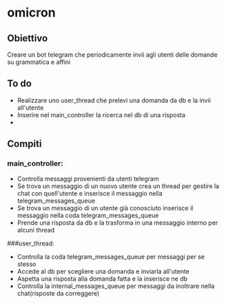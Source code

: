 # omicron

Obiettivo
---------
Creare un bot telegram che periodicamente invii agli utenti delle domande su grammatica e affini

To do
-----
* Realizzare uno user_thread che prelevi una domanda da db e la invii all'utente
* Inserire nel main_controller la ricerca nel db di una risposta 
* 

Compiti
-------
### main_controller:
* Controlla messaggi provenienti da utenti telegram
* Se trova un messaggio di un nuovo utente crea un thread per gestire la chat con quell'utente e inserisce il messaggio nella telegram_messages_queue
* Se trova un messaggio di un utente già conosciuto inserisce il messaggio nella coda telegram_messages_queue
* Prende una risposta da db e la trasforma in una messaggio interno per alcuni thread

###user_thread:
* Controlla la coda telegram_messages_queue per messaggi per se stesso
* Accede al db per scegliere una domanda e inviarla all'utente
* Aspetta una risposta alla domanda fatta e la inserisce ne db
* Controlla la internal_messages_queue per messaggi da inoltrare nella chat(risposte da correggere)

